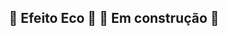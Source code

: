 
<h2 align="center">
🍃 Efeito Eco 🍃 🚧 Em construção 🚧
  
  <!--# generation-ProjetoFinal-Ecommerce-->
